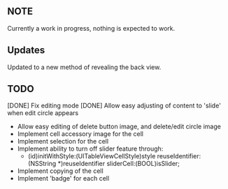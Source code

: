 ## NOTE
Currently a work in progress, nothing is expected to work.

## Updates
Updated to a new method of revealing the back view.

## TODO
[DONE] Fix editing mode
[DONE] Allow easy adjusting of content to 'slide' when edit circle appears
* Allow easy editing of delete button image, and delete/edit circle image
* Implement cell accessory image for the cell
* Implement selection for the cell
* Implement ability to turn off slider feature through:
	- (id)initWithStyle:(UITableViewCellStyle)style reuseIdentifier:(NSString *)reuseIdentifier sliderCell:(BOOL)isSlider;
* Implement copying of the cell
* Implement 'badge' for each cell